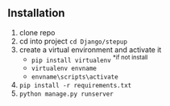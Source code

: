 ## Installation
1. clone repo
2. cd into project `cd Django/stepup`
3. create a virtual environment and activate it
    - `pip install virtualenv` <sup>*if not install</sup>
    - `virtualenv envname`
    - `envname\scripts\activate`
4. `pip install -r requirements.txt`
5. `python manage.py runserver`
